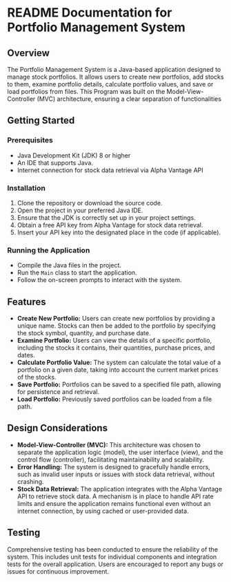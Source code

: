 # README Documentation for Portfolio Management System

## Overview
The Portfolio Management System is a Java-based application designed to manage stock portfolios. 
It allows users to create new portfolios, add stocks to them, examine portfolio details, calculate portfolio values, and save or load portfolios from files. 
This Program was built on the Model-View-Controller (MVC) architecture, ensuring a clear separation of functionalities

## Getting Started
### Prerequisites
- Java Development Kit (JDK) 8 or higher
- An IDE that supports Java.
- Internet connection for stock data retrieval via Alpha Vantage API

### Installation
1. Clone the repository or download the source code.
2. Open the project in your preferred Java IDE.
3. Ensure that the JDK is correctly set up in your project settings.
4. Obtain a free API key from Alpha Vantage for stock data retrieval.
5. Insert your API key into the designated place in the code (if applicable).

### Running the Application
- Compile the Java files in the project.
- Run the `Main` class to start the application.
- Follow the on-screen prompts to interact with the system.

## Features
- **Create New Portfolio:** Users can create new portfolios by providing a unique name. Stocks can then be added to the portfolio by specifying the stock symbol, quantity, and purchase date.
- **Examine Portfolio:** Users can view the details of a specific portfolio, including the stocks it contains, their quantities, purchase prices, and dates.
- **Calculate Portfolio Value:** The system can calculate the total value of a portfolio on a given date, taking into account the current market prices of the stocks.
- **Save Portfolio:** Portfolios can be saved to a specified file path, allowing for persistence and retrieval.
- **Load Portfolio:** Previously saved portfolios can be loaded from a file path.

## Design Considerations
- **Model-View-Controller (MVC):** This architecture was chosen to separate the application logic (model), the user interface (view), and the control flow (controller), facilitating maintainability and scalability.
- **Error Handling:** The system is designed to gracefully handle errors, such as invalid user inputs or issues with stock data retrieval, without crashing.
- **Stock Data Retrieval:** The application integrates with the Alpha Vantage API to retrieve stock data. A mechanism is in place to handle API rate limits and ensure the application remains functional even without an internet connection, by using cached or user-provided data.

## Testing
Comprehensive testing has been conducted to ensure the reliability of the system. This includes unit tests for individual components and integration tests for the overall application. Users are encouraged to report any bugs or issues for continuous improvement.
